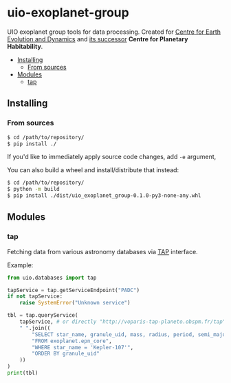 # uio-exoplanet-group

UIO exoplanet group tools for data processing. Created for [Centre for Earth Evolution and Dynamics](https://www.mn.uio.no/ceed/) and [its successor](https://mn.uio.no/ceed/english/about/news-and-events/research-in-media/new-ceo-centre-phab.html) **Centre for Planetary Habitability**.

<!-- MarkdownTOC -->

- [Installing](#installing)
    - [From sources](#from-sources)
- [Modules](#modules)
    - [tap](#tap)

<!-- /MarkdownTOC -->

## Installing

### From sources

``` sh
$ cd /path/to/repository/
$ pip install ./
```

If you'd like to immediately apply source code changes, add `-e` argument,

You can also build a wheel and install/distribute that instead:

``` sh
$ cd /path/to/repository/
$ python -m build
$ pip install ./dist/uio_exoplanet_group-0.1.0-py3-none-any.whl
```

## Modules

### tap

Fetching data from various astronomy databases via [TAP](https://www.ivoa.net/documents/TAP/) interface.

Example:

``` py
from uio.databases import tap

tapService = tap.getServiceEndpoint("PADC")
if not tapService:
    raise SystemError("Unknown service")

tbl = tap.queryService(
    tapService, # or directly "http://voparis-tap-planeto.obspm.fr/tap"
    " ".join((
        "SELECT star_name, granule_uid, mass, radius, period, semi_major_axis",
        "FROM exoplanet.epn_core",
        "WHERE star_name = 'Kepler-107'",
        "ORDER BY granule_uid"
    ))
)
print(tbl)
```
